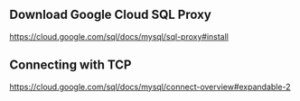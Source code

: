 
## Download Google Cloud SQL Proxy
https://cloud.google.com/sql/docs/mysql/sql-proxy#install

## Connecting with TCP
https://cloud.google.com/sql/docs/mysql/connect-overview#expandable-2
